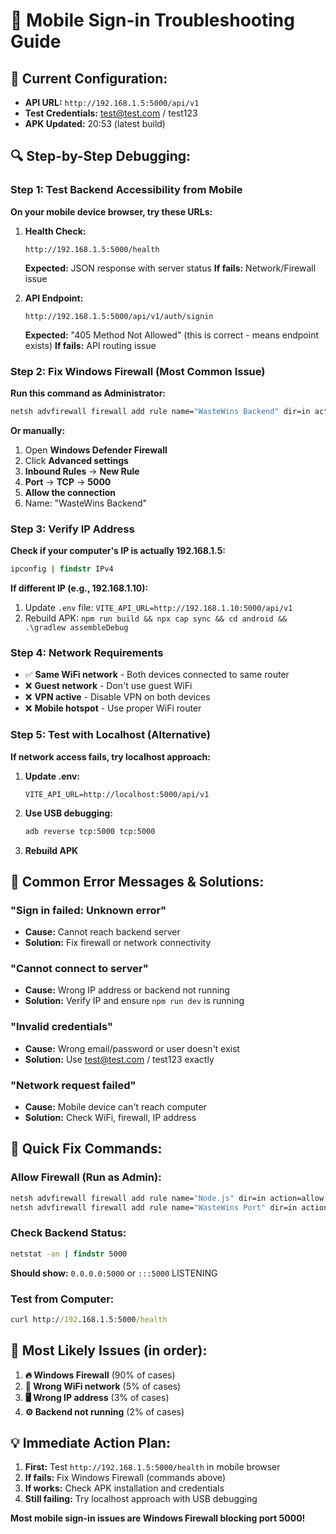 # 🔧 Mobile Sign-in Troubleshooting Guide

## 🎯 **Current Configuration:**
- **API URL:** `http://192.168.1.5:5000/api/v1`
- **Test Credentials:** test@test.com / test123
- **APK Updated:** 20:53 (latest build)

## 🔍 **Step-by-Step Debugging:**

### **Step 1: Test Backend Accessibility from Mobile**
**On your mobile device browser, try these URLs:**

1. **Health Check:**
   ```
   http://192.168.1.5:5000/health
   ```
   **Expected:** JSON response with server status
   **If fails:** Network/Firewall issue

2. **API Endpoint:**
   ```
   http://192.168.1.5:5000/api/v1/auth/signin
   ```
   **Expected:** "405 Method Not Allowed" (this is correct - means endpoint exists)
   **If fails:** API routing issue

### **Step 2: Fix Windows Firewall (Most Common Issue)**
**Run this command as Administrator:**
```cmd
netsh advfirewall firewall add rule name="WasteWins Backend" dir=in action=allow protocol=TCP localport=5000
```

**Or manually:**
1. Open **Windows Defender Firewall**
2. Click **Advanced settings**
3. **Inbound Rules** → **New Rule**
4. **Port** → **TCP** → **5000**
5. **Allow the connection**
6. Name: "WasteWins Backend"

### **Step 3: Verify IP Address**
**Check if your computer's IP is actually 192.168.1.5:**
```cmd
ipconfig | findstr IPv4
```

**If different IP (e.g., 192.168.1.10):**
1. Update `.env` file: `VITE_API_URL=http://192.168.1.10:5000/api/v1`
2. Rebuild APK: `npm run build && npx cap sync && cd android && .\gradlew assembleDebug`

### **Step 4: Network Requirements**
- ✅ **Same WiFi network** - Both devices connected to same router
- ❌ **Guest network** - Don't use guest WiFi
- ❌ **VPN active** - Disable VPN on both devices
- ❌ **Mobile hotspot** - Use proper WiFi router

### **Step 5: Test with Localhost (Alternative)**
**If network access fails, try localhost approach:**

1. **Update .env:**
   ```
   VITE_API_URL=http://localhost:5000/api/v1
   ```

2. **Use USB debugging:**
   ```cmd
   adb reverse tcp:5000 tcp:5000
   ```

3. **Rebuild APK**

## 🚨 **Common Error Messages & Solutions:**

### **"Sign in failed: Unknown error"**
- **Cause:** Cannot reach backend server
- **Solution:** Fix firewall or network connectivity

### **"Cannot connect to server"**
- **Cause:** Wrong IP address or backend not running
- **Solution:** Verify IP and ensure `npm run dev` is running

### **"Invalid credentials"**
- **Cause:** Wrong email/password or user doesn't exist
- **Solution:** Use test@test.com / test123 exactly

### **"Network request failed"**
- **Cause:** Mobile device can't reach computer
- **Solution:** Check WiFi, firewall, IP address

## 🔧 **Quick Fix Commands:**

### **Allow Firewall (Run as Admin):**
```cmd
netsh advfirewall firewall add rule name="Node.js" dir=in action=allow program="C:\Program Files\nodejs\node.exe"
netsh advfirewall firewall add rule name="WasteWins Port" dir=in action=allow protocol=TCP localport=5000
```

### **Check Backend Status:**
```cmd
netstat -an | findstr 5000
```
**Should show:** `0.0.0.0:5000` or `:::5000` LISTENING

### **Test from Computer:**
```cmd
curl http://192.168.1.5:5000/health
```

## 🎯 **Most Likely Issues (in order):**

1. **🔥 Windows Firewall** (90% of cases)
2. **📶 Wrong WiFi network** (5% of cases)
3. **🖥️ Wrong IP address** (3% of cases)
4. **⚙️ Backend not running** (2% of cases)

## 💡 **Immediate Action Plan:**

1. **First:** Test `http://192.168.1.5:5000/health` in mobile browser
2. **If fails:** Fix Windows Firewall (commands above)
3. **If works:** Check APK installation and credentials
4. **Still failing:** Try localhost approach with USB debugging

**Most mobile sign-in issues are Windows Firewall blocking port 5000!**
